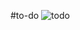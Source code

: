 #to-do
![todo](https://user-images.githubusercontent.com/40246010/117195376-d1276e80-adaa-11eb-9397-fafdc3071a97.PNG)
